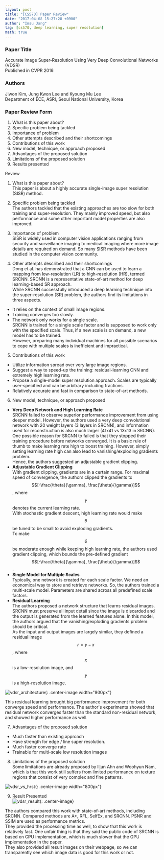 ```yaml
---
layout: post
title: "[CS570] Paper Review"
date: "2017-04-08 15:27:28 +0900"
author: "Insu Jang"
tag: [cs570, deep learning, super resolution]
math: true
---
```


### Paper Title
Accurate Image Super-Resolution Using Very Deep Convolutional Networks (VDSR)  
Published in CVPR 2016

### Authors
Jiwon Kim, Jung Kwon Lee and Kyoung Mu Lee  
Department of ECE, ASRI, Seoul National University, Korea

### Paper Review Form
1. What is this paper about?
2. Specific problem being tackled
3. Importance of problem
4. Other attempts described and their shortcomings
5. Contributions of this work
6. New model, technique, or approach proposed
7. Advantages of the proposed solution
8. Limitations of the proposed solution
9. Results presented

Review

1. What is this paper about?  
This paper is about a highly accurate single-image super resolution (SISR) method.

2. Specific problem being tackled  
The authors tackled that the existing approaches are too slow for both training and super-resolution. They mainly improved speed, but also performance and some other important model properties are also improved.

3. Importance of problem  
SISR is widely used in computer vision applications ranging from security and surveillance imaging to medical imaging where more image details are required on demand. So many SISR methods have been studied in the computer vision community.

4. Other attempts described and their shortcomings  
Dong et al. has demonstrated that a CNN can be used to learn a mapping from low-resolution (LR) to high-resolution (HR), termed SRCNN.
SRCNN is a representative state-of-art method for deep learning-based SR approach.  
While SRCNN successfully introduced a deep learning technique into the super-resolution (SR) problem, the authors find its limitations in three aspects.  
- It relies on the context of small image regions.
- Training converges too slowly.
- The network only works for a single scale.  
SRCNN is trained for a single scale factor and is supposed to work only with the specified scale. Thus, if a new scale is on demand, a new model has to be trained.  
However, preparing many individual machines for all possible scenarios to cope with multiple scales is inefficient and impractical.

5. Contributions of this work
- Utilize information spread over very large image regions.
- Suggest a way to speed-up the training: residual-learning CNN and extremely high learning rate.
- Propose a single-model super resolution approach. Scales are typically user-specified and can be arbitrary including fractions.
- Relatively accurate and fast in comparison to state-of-art methods.

6. New model, technique, or approach proposed
- **Very Deep Network and High Learning Rate**  
SRCNN failed to observe superior performance improvement from using deeper model. However, the authors used a very deep convolutional network with 20 weight layers (3 layers in SRCNN), and information used for reconstruction is also much larger (41x41 vs 13x13 in SRCNN).  
One possible reason for SRCNN to failed is that they stopped their training procedure before networks converged. It is a basic rule of thumb to make learning rate high to boost training. However, simply setting learning rate high can also lead to vanishing/exploding gradients problem.  
Hence, the authors suggested an adjustable gradient clipping.
- **Adjustable Gradient Clipping**  
With gradient clipping, gradients are in a certain range. For maximal speed of convergence, the authors clipped the gradients to $$[-\frac{\theta}{\gamma}, \frac{\theta}{\gamma}]$$, where $$\gamma$$ denotes the current learning rate.  
With stochastic gradient descent, high learning rate would make $$\theta$$ be tuned to be small to avoid exploding gradients.  
To make $$\theta$$ be moderate enough while keeping high learning rate, the authors used gradient clipping, which bounds the pre-defined gradient $$[-\frac{\theta}{\gamma}, \frac{\theta}{\gamma}]$$.
- **Single Model for Multiple Scales**  
Typically, one network is created for each scale factor. We need an economical way to store and retrieve networks. So, the authors trained a multi-scale model. Parameters are shared across all predefined scale factors.
- **Residual Learning**  
The authors proposed a network structure that learns residual images.  
SRCNN must preserve all input detail since the image is discarded and the output is generated from the learned features alone. In this model, the authors argued that the vanishing/exploding gradients problem should be critical.  
As the input and output images are largely similar, they defined a residual image $$r=y-x$$, where $$x$$ is a low-resolution  image, and $$y$$ is a high-resolution image.  

![vdsr_architecture](/assets/images/protected/170408/vdsr_architecture.png){: .center-image width="800px"}

This residual learning brought big performance improvement for both converge speed and performance. The author's experiments showed that residual network converges faster than the standard non-residual network, and showed higher performance as well.

7. Advantages of the proposed solution  
<!-- Same with 5?  -->
- Much faster than existing approach
- Have strength for edge / line super resolution.
- Much faster converge rate
- Trainable for multi-scale low resolution images

8. Limitations of the proposed solution  
Some limitations are already proposed by Iljun Ahn and Woohyun Nam, which is that this work still suffers from limited performance on texture regions that consist of very complex and fine patterns.

![vdsr_vs_hrst](/assets/images/protected/170408/vdsr_vs_hrst.png){: .center-image width="800px"}

9. Result Presented  
![vdsr_result](/assets/images/protected/170408/vdsr_result.png){: .center-image}

The authors compared this work with state-of-art methods, including SRCNN. Compared methods are A+, RFL, SelfEx, and SRCNN.
PSNR and SSIM are used as performance metrics.  
They provided the processing time as well, to show that this work is relatively fast. One unfair thing is that they said the public code of SRCNN is based on CPU implementation, which is much slower that the GPU implementation in the paper.  
They also provided all result images on their webpage, so we can transparently see which image data is good for this work or not.

<!--
Write a 2- or 3-paragraph related work section as follows:  
Paragraphs should be about
- 1 paragraph about the problem and approaches: Describe the problem you are tackling, and describe papers that approach the problem in different ways (e.g., deep neural network, SVM, graphical model, etc.)
- 1 or more paragraph about approaches in the same direction as your solution: Describe several papers that approach the problem in the same direction as your solution. For example, if your approach is to use deep learning (e.g., convolutional neural network), describe other papers that also used deep learning.
-->
